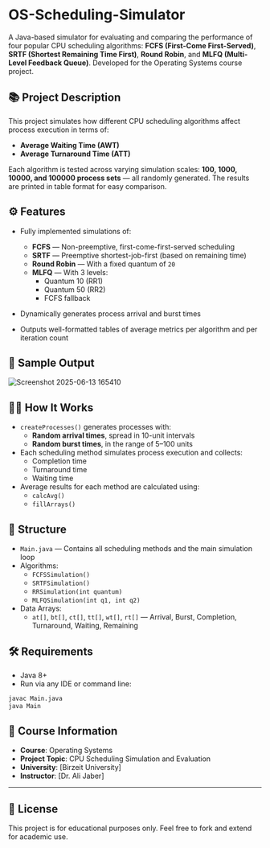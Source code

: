 # OS-Scheduling-Simulator

A Java-based simulator for evaluating and comparing the performance of four popular CPU scheduling algorithms: **FCFS (First-Come First-Served)**, **SRTF (Shortest Remaining Time First)**, **Round Robin**, and **MLFQ (Multi-Level Feedback Queue)**. Developed for the Operating Systems course project.


## 📚 Project Description

This project simulates how different CPU scheduling algorithms affect process execution in terms of:

- **Average Waiting Time (AWT)**
- **Average Turnaround Time (ATT)**

Each algorithm is tested across varying simulation scales: **100, 1000, 10000, and 100000 process sets** — all randomly generated. The results are printed in table format for easy comparison.


## ⚙️ Features

- Fully implemented simulations of:
  - **FCFS** — Non-preemptive, first-come-first-served scheduling
  - **SRTF** — Preemptive shortest-job-first (based on remaining time)
  - **Round Robin** — With a fixed quantum of `20`
  - **MLFQ** — With 3 levels:
    - Quantum 10 (RR1)
    - Quantum 50 (RR2)
    - FCFS fallback

- Dynamically generates process arrival and burst times
- Outputs well-formatted tables of average metrics per algorithm and per iteration count


## 🧪 Sample Output 

![Screenshot 2025-06-13 165410](https://github.com/user-attachments/assets/301807fc-e017-49d7-b2eb-809393586005)


## 🧑‍💻 How It Works

- `createProcesses()` generates processes with:
  - **Random arrival times**, spread in 10-unit intervals
  - **Random burst times**, in the range of 5–100 units
- Each scheduling method simulates process execution and collects:
  - Completion time
  - Turnaround time
  - Waiting time
- Average results for each method are calculated using:
  - `calcAvg()`
  - `fillArrays()`


## 📁 Structure

- `Main.java` — Contains all scheduling methods and the main simulation loop
- Algorithms:
  - `FCFSSimulation()`
  - `SRTFSimulation()`
  - `RRSimulation(int quantum)`
  - `MLFQSimulation(int q1, int q2)`
- Data Arrays:
  - `at[]`, `bt[]`, `ct[]`, `tt[]`, `wt[]`, `rt[]` — Arrival, Burst, Completion, Turnaround, Waiting, Remaining


## 🛠️ Requirements

- Java 8+
- Run via any IDE or command line:

```bash
javac Main.java
java Main
````


## 📘 Course Information

* **Course**: Operating Systems
* **Project Topic**: CPU Scheduling Simulation and Evaluation
* **University**: \[Birzeit University]
* **Instructor**: \[Dr. Ali Jaber]

---

## 📝 License

This project is for educational purposes only. Feel free to fork and extend for academic use.

